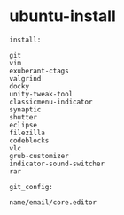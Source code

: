 # ubuntu-install

	install:
	
	git
	vim
	exuberant-ctags
	valgrind
	docky
	unity-tweak-tool
	classicmenu-indicator
	synaptic
	shutter
	eclipse
	filezilla
	codeblocks
	vlc
	grub-customizer
	indicator-sound-switcher
	rar
	
	git_config:

	name/email/core.editor